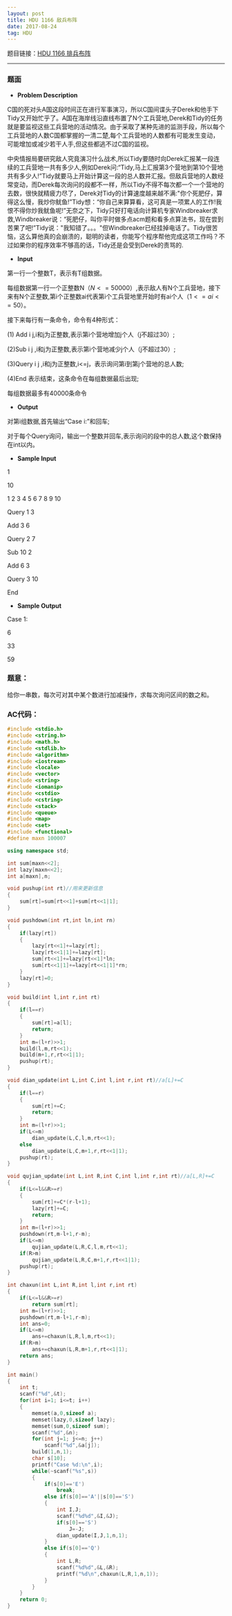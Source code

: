 ```yaml
---
layout: post
title: HDU 1166 敌兵布阵
date: 2017-08-24 
tag: HDU
---
```


题目链接：[HDU 1166 排兵布阵](http://acm.hdu.edu.cn/showproblem.php?pid=1166)

-------------------
### 题面
* **Problem Description**

C国的死对头A国这段时间正在进行军事演习，所以C国间谍头子Derek和他手下Tidy又开始忙乎了。A国在海岸线沿直线布置了N个工兵营地,Derek和Tidy的任务就是要监视这些工兵营地的活动情况。由于采取了某种先进的监测手段，所以每个工兵营地的人数C国都掌握的一清二楚,每个工兵营地的人数都有可能发生变动，可能增加或减少若干人手,但这些都逃不过C国的监视。

中央情报局要研究敌人究竟演习什么战术,所以Tidy要随时向Derek汇报某一段连续的工兵营地一共有多少人,例如Derek问:“Tidy,马上汇报第3个营地到第10个营地共有多少人!”Tidy就要马上开始计算这一段的总人数并汇报。但敌兵营地的人数经常变动，而Derek每次询问的段都不一样，所以Tidy不得不每次都一个一个营地的去数，很快就精疲力尽了，Derek对Tidy的计算速度越来越不满:"你个死肥仔，算得这么慢，我炒你鱿鱼!”Tidy想：“你自己来算算看，这可真是一项累人的工作!我恨不得你炒我鱿鱼呢!”无奈之下，Tidy只好打电话向计算机专家Windbreaker求救,Windbreaker说：“死肥仔，叫你平时做多点acm题和看多点算法书，现在尝到苦果了吧!”Tidy说："我知错了。。。"但Windbreaker已经挂掉电话了。Tidy很苦恼，这么算他真的会崩溃的，聪明的读者，你能写个程序帮他完成这项工作吗？不过如果你的程序效率不够高的话，Tidy还是会受到Derek的责骂的.

* **Input**

 第一行一个整数T，表示有T组数据。
 
每组数据第一行一个正整数N（$N<=50000$）,表示敌人有N个工兵营地，接下来有N个正整数,第i个正整数ai代表第i个工兵营地里开始时有ai个人（$1<=ai<=50$）。

接下来每行有一条命令，命令有4种形式：

(1) Add i j,i和j为正整数,表示第i个营地增加j个人（j不超过30）;

(2)Sub i j ,i和j为正整数,表示第i个营地减少j个人（j不超过30）;

(3)Query i j ,i和j为正整数,i<=j，表示询问第i到第j个营地的总人数;

(4)End 表示结束，这条命令在每组数据最后出现;

每组数据最多有40000条命令

* **Output**

对第i组数据,首先输出“Case i:”和回车;

对于每个Query询问，输出一个整数并回车,表示询问的段中的总人数,这个数保持在int以内。

* **Sample Input**

1

10

1 2 3 4 5 6 7 8 9 10

Query 1 3

Add 3 6

Query 2 7

Sub 10 2

Add 6 3

Query 3 10

End 

* **Sample Output**

Case 1:

6

33

59

### 题意：

给你一串数，每次可对其中某个数进行加减操作，求每次询问区间的数之和。 

### AC代码：
``` c++
#include <stdio.h>
#include <string.h>
#include <math.h>
#include <stdlib.h>
#include <algorithm>
#include <iostream>
#include <locale>
#include <vector>
#include <string>
#include <iomanip>
#include <cstdio>
#include <cstring>
#include <stack>
#include <queue>
#include <map>
#include <set>
#include <functional>
#define maxn 100007

using namespace std;

int sum[maxn<<2];
int lazy[maxn<<2];
int a[maxn],n;

void pushup(int rt)//用来更新信息
{
    sum[rt]=sum[rt<<1]+sum[rt<<1|1];
}

void pushdown(int rt,int ln,int rn)
{
    if(lazy[rt])
    {
        lazy[rt<<1]+=lazy[rt];
        lazy[rt<<1|1]+=lazy[rt];
        sum[rt<<1]+=lazy[rt<<1]*ln;
        sum[rt<<1|1]+=lazy[rt<<1|1]*rn;
    }
    lazy[rt]=0;
}

void build(int l,int r,int rt)
{
    if(l==r)
    {
        sum[rt]=a[l];
        return;
    }
    int m=(l+r)>>1;
    build(l,m,rt<<1);
    build(m+1,r,rt<<1|1);
    pushup(rt);
}

void dian_update(int L,int C,int l,int r,int rt)//a[L]+=C
{
    if(l==r)
    {
        sum[rt]+=C;
        return;
    }
    int m=(l+r)>>1;
    if(L<=m)
        dian_update(L,C,l,m,rt<<1);
    else
        dian_update(L,C,m+1,r,rt<<1|1);
    pushup(rt);
}

void qujian_update(int L,int R,int C,int l,int r,int rt)//a[L,R]+=C
{
    if(L<=l&&R>=r)
    {
        sum[rt]+=C*(r-l+1);
        lazy[rt]+=C;
        return;
    }
    int m=(l+r)>>1;
    pushdown(rt,m-l+1,r-m);
    if(L<=m)
        qujian_update(L,R,C,l,m,rt<<1);
    if(R>m)
        qujian_update(L,R,C,m+1,r,rt<<1|1);
    pushup(rt);
}

int chaxun(int L,int R,int l,int r,int rt)
{
    if(L<=l&&R>=r)
        return sum[rt];
    int m=(l+r)>>1;
    pushdown(rt,m-l+1,r-m);
    int ans=0;
    if(L<=m)
        ans+=chaxun(L,R,l,m,rt<<1);
    if(R>m)
        ans+=chaxun(L,R,m+1,r,rt<<1|1);
    return ans;
}

int main()
{
    int t;
    scanf("%d",&t);
    for(int i=1; i<=t; i++)
    {
        memset(a,0,sizeof a);
        memset(lazy,0,sizeof lazy);
        memset(sum,0,sizeof sum);
        scanf("%d",&n);
        for(int j=1; j<=n; j++)
            scanf("%d",&a[j]);
        build(1,n,1);
        char s[10];
        printf("Case %d:\n",i);
        while(~scanf("%s",s))
        {
            if(s[0]=='E')
                break;
            else if(s[0]=='A'||s[0]=='S')
            {
                int I,J;
                scanf("%d%d",&I,&J);
                if(s[0]=='S')
                    J=-J;
                dian_update(I,J,1,n,1);
            }
            else if(s[0]=='Q')
            {
                int L,R;
                scanf("%d%d",&L,&R);
                printf("%d\n",chaxun(L,R,1,n,1));
            }
        }
    }
    return 0;
}
```
